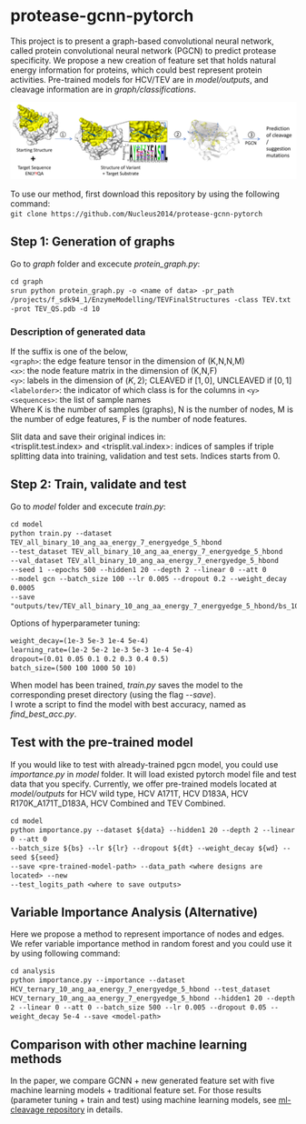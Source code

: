 # protease-gcnn-pytorch  
This project is to present a graph-based convolutional neural network, called protein convolutional neural network (PGCN) to predict protease specificity. We propose a new creation of feature set that holds natural energy information for proteins, which could best represent protein activities. Pre-trained models for HCV/TEV are in *model/outputs*, and cleavage information are in *graph/classifications*.   

![](https://github.com/Nucleus2014/protease-gcnn-pytorch/blob/master/pipeline.png)

To use our method, first download this repository by using the following command:  
```git clone https://github.com/Nucleus2014/protease-gcnn-pytorch```  
## Step 1: Generation of graphs  
Go to *graph* folder and excecute *protein_graph.py*:  
```
cd graph  
srun python protein_graph.py -o <name of data> -pr_path /projects/f_sdk94_1/EnzymeModelling/TEVFinalStructures -class TEV.txt -prot TEV_QS.pdb -d 10  
```
### Description of generated data  
If the suffix is one of the below,  
`<graph>`: the edge feature tensor in the dimension of (K,N,N,M)  
`<x>`: the node feature matrix in the dimension of (K,N,F)  
`<y>`: labels in the dimension of $(K,2)$; CLEAVED if $[1,0]$, UNCLEAVED if $[0,1]$  
`<labelorder>`: the indicator of which class is for the columns in `<y>`   
`<sequences>`: the list of sample names   
Where K is the number of samples (graphs), N is the number of nodes, M is the number of edge features, F is the number of node features.
  
Slit data and save their original indices in:  
<trisplit.test.index> and <trisplit.val.index>: indices of samples if triple splitting data into training, validation and test sets. Indices starts from 0.

## Step 2: Train, validate and test
Go to *model* folder and excecute *train.py*:
```
cd model  
python train.py --dataset TEV_all_binary_10_ang_aa_energy_7_energyedge_5_hbond 
--test_dataset TEV_all_binary_10_ang_aa_energy_7_energyedge_5_hbond 
--val_dataset TEV_all_binary_10_ang_aa_energy_7_energyedge_5_hbond 
--seed 1 --epochs 500 --hidden1 20 --depth 2 --linear 0 --att 0 
--model gcn --batch_size 100 --lr 0.005 --dropout 0.2 --weight_decay 0.0005 
--save "outputs/tev/TEV_all_binary_10_ang_aa_energy_7_energyedge_5_hbond/bs_100/'  
```
Options of hyperparameter tuning:
```
weight_decay=(1e-3 5e-3 1e-4 5e-4)
learning_rate=(1e-2 5e-2 1e-3 5e-3 1e-4 5e-4)
dropout=(0.01 0.05 0.1 0.2 0.3 0.4 0.5)
batch_size=(500 100 1000 50 10)
```

When model has been trained, *train.py* saves the model to the corresponding preset directory (using the flag *--save*).  
I wrote a script to find the model with best accuracy, named as *find_best_acc.py*.  

## Test with the pre-trained model
If you would like to test with already-trained pgcn model, you could use *importance.py* in *model* folder. It will load existed pytorch model file and test data that you specify. Currently, we offer pre-trained models located at *model/outputs* for HCV wild type, HCV A171T, HCV D183A, HCV R170K_A171T_D183A, HCV Combined and TEV Combined.    
```
cd model
python importance.py --dataset ${data} --hidden1 20 --depth 2 --linear 0 --att 0 
--batch_size ${bs} --lr ${lr} --dropout ${dt} --weight_decay ${wd} --seed ${seed} 
--save <pre-trained-model-path> --data_path <where designs are located> --new 
--test_logits_path <where to save outputs>
```

## Variable Importance Analysis (Alternative)
Here we propose a method to represent importance of nodes and edges. We refer variable importance method in random forest and you could use it by using following command:  
```
cd analysis
python importance.py --importance --dataset HCV_ternary_10_ang_aa_energy_7_energyedge_5_hbond --test_dataset HCV_ternary_10_ang_aa_energy_7_energyedge_5_hbond --hidden1 20 --depth 2 --linear 0 --att 0 --batch_size 500 --lr 0.005 --dropout 0.05 --weight_decay 5e-4 --save <model-path>
```
## Comparison with other machine learning methods
In the paper, we compare GCNN + new generated feature set with five machine learning models + traditional feature set. For those results (parameter tuning + train and test) using machine learning models, see [ml-cleavage repository](https://github.com/Nucleus2014/ml-cleavage) in details. 
